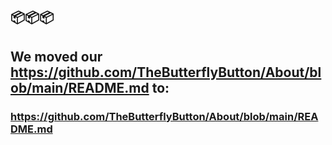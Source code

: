 ## 📦📦📦
## We moved our https://github.com/TheButterflyButton/About/blob/main/README.md to:
### https://github.com/TheButterflyButton/About/blob/main/README.md
